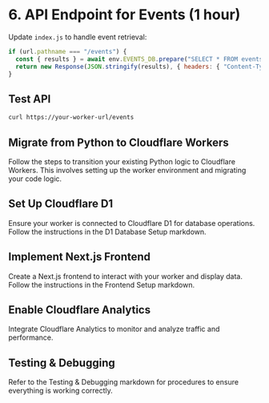 # 6. API Endpoint for Events (1 hour)

Update `index.js` to handle event retrieval:

```javascript
if (url.pathname === "/events") {
  const { results } = await env.EVENTS_DB.prepare("SELECT * FROM events").all();
  return new Response(JSON.stringify(results), { headers: { "Content-Type": "application/json" } });
}
```

## Test API

```bash
curl https://your-worker-url/events
```

## Migrate from Python to Cloudflare Workers

Follow the steps to transition your existing Python logic to Cloudflare Workers. This involves setting up the worker environment and migrating your code logic.

## Set Up Cloudflare D1

Ensure your worker is connected to Cloudflare D1 for database operations. Follow the instructions in the D1 Database Setup markdown.

## Implement Next.js Frontend

Create a Next.js frontend to interact with your worker and display data. Follow the instructions in the Frontend Setup markdown.

## Enable Cloudflare Analytics

Integrate Cloudflare Analytics to monitor and analyze traffic and performance.

## Testing & Debugging

Refer to the Testing & Debugging markdown for procedures to ensure everything is working correctly.